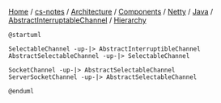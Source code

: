 [Home](https://mengxianbin.github.io) /
[cs-notes](https://mengxianbin.github.io/cs-notes/site) /
[Architecture](https://mengxianbin.github.io/cs-notes/site/Architecture) /
[Components](https://mengxianbin.github.io/cs-notes/site/Architecture/Components) /
[Netty](https://mengxianbin.github.io/cs-notes/site/Architecture/Components/Netty) /
[Java](https://mengxianbin.github.io/cs-notes/site/Architecture/Components/Netty/Java) /
[AbstractInterruptableChannel](https://mengxianbin.github.io/cs-notes/site/Architecture/Components/Netty/Java/AbstractInterruptableChannel) /
[Hierarchy](https://mengxianbin.github.io/cs-notes/site/Architecture/Components/Netty/Java/AbstractInterruptableChannel/Hierarchy)

```plantuml
@startuml

SelectableChannel -up-|> AbstractInterruptibleChannel
AbstractSelectableChannel -up-|> SelectableChannel

SocketChannel -up-|> AbstractSelectableChannel
ServerSocketChannel -up-|> AbstractSelectableChannel

@enduml
```
